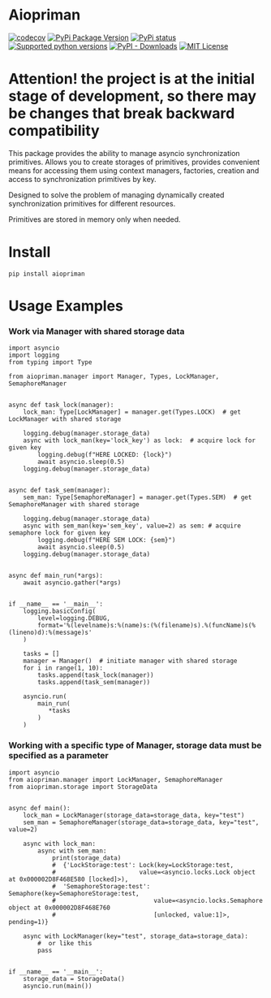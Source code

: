# Aiopriman

[![codecov](https://codecov.io/gh/darksidecat/aiopriman/branch/main/graph/badge.svg?token=Z0P6ZKJV43)](https://codecov.io/gh/darksidecat/aiopriman)
[![PyPi Package Version](https://img.shields.io/pypi/v/aiopriman?style=flat-square)](https://pypi.python.org/pypi/aiopriman)
[![PyPi status](https://img.shields.io/pypi/status/aiopriman?style=flat-square)](https://pypi.python.org/pypi/aiopriman)
[![Supported python versions](https://img.shields.io/pypi/pyversions/aiopriman?style=flat-square)](https://pypi.python.org/pypi/aiopriman)
[![PyPI - Downloads](https://img.shields.io/pypi/dm/aiopriman?style=flat-square)](https://pypi.python.org/pypi/aiopriman)
[![MIT License](https://img.shields.io/pypi/l/aiopriman?style=flat-square)](https://opensource.org/licenses/MIT)

# Attention! the project is at the initial stage of development, so there may be changes that break backward compatibility

This package provides the ability to manage asyncio synchronization primitives.
Allows you to create storages of primitives, provides convenient means for accessing them using context managers,
factories, creation and access to synchronization primitives by key.

Designed to solve the problem of managing dynamically created synchronization primitives for different resources.

Primitives are stored in memory only when needed.

# Install
```pip install aiopriman```

# Usage Examples


### Work via Manager with shared storage data
```python3
import asyncio
import logging
from typing import Type

from aiopriman.manager import Manager, Types, LockManager, SemaphoreManager


async def task_lock(manager):
    lock_man: Type[LockManager] = manager.get(Types.LOCK)  # get LockManager with shared storage

    logging.debug(manager.storage_data)
    async with lock_man(key='lock_key') as lock:  # acquire lock for given key
        logging.debug(f"HERE LOCKED: {lock}")
        await asyncio.sleep(0.5)
    logging.debug(manager.storage_data)


async def task_sem(manager):
    sem_man: Type[SemaphoreManager] = manager.get(Types.SEM)  # get SemaphoreManager with shared storage

    logging.debug(manager.storage_data)
    async with sem_man(key='sem_key', value=2) as sem: # acquire semaphore lock for given key
        logging.debug(f"HERE SEM LOCK: {sem}")
        await asyncio.sleep(0.5)
    logging.debug(manager.storage_data)


async def main_run(*args):
    await asyncio.gather(*args)


if __name__ == '__main__':
    logging.basicConfig(
        level=logging.DEBUG,
        format='%(levelname)s:%(name)s:(%(filename)s).%(funcName)s(%(lineno)d):%(message)s'
    )

    tasks = []
    manager = Manager()  # initiate manager with shared storage
    for i in range(1, 10):
        tasks.append(task_lock(manager))
        tasks.append(task_sem(manager))

    asyncio.run(
        main_run(
           *tasks
        )
    )

```

### Working with a specific type of Manager, storage data must be specified as a parameter
```python3
import asyncio
from aiopriman.manager import LockManager, SemaphoreManager
from aiopriman.storage import StorageData


async def main():
    lock_man = LockManager(storage_data=storage_data, key="test")
    sem_man = SemaphoreManager(storage_data=storage_data, key="test", value=2)

    async with lock_man:
        async with sem_man:
            print(storage_data)
            #  {'LockStorage:test': Lock(key=LockStorage:test,
            #                       value=<asyncio.locks.Lock object at 0x000002D8F468E580 [locked]>),
            #  'SemaphoreStorage:test': Semaphore(key=SemaphoreStorage:test,
            #                           value=<asyncio.locks.Semaphore object at 0x000002D8F468E760
            #                           [unlocked, value:1]>, pending=1)}

    async with LockManager(key="test", storage_data=storage_data):
        #  or like this
        pass


if __name__ == '__main__':
    storage_data = StorageData()
    asyncio.run(main())


```